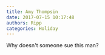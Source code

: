 ```yaml
---
title: Amy Thompsin
date: 2017-07-15 10:17:48
authors: Ripp
categories: Holiday
---
```


 Why doesn't someone sue this man?